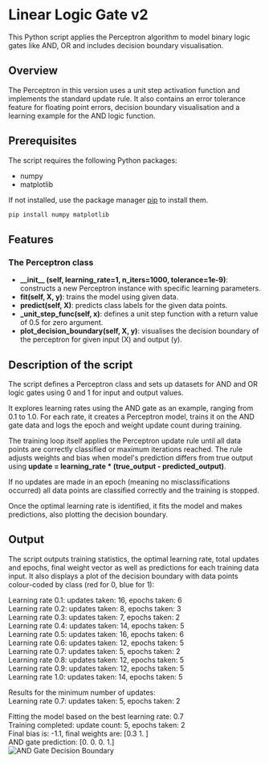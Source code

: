 # Linear Logic Gate v2
This Python script applies the Perceptron algorithm to model binary logic gates like AND, OR and includes decision boundary visualisation.

## Overview
The Perceptron in this version uses a unit step activation function and implements the standard update rule. It also contains an error tolerance feature for floating point errors, decision boundary visualisation and a learning example for the AND logic function.

## Prerequisites
The script requires the following Python packages:

- numpy
- matplotlib

If not installed, use the package manager [pip](https://pip.pypa.io/en/stable/) to install them.

```bash
pip install numpy matplotlib
```

## Features
### The Perceptron class
* **\_\_init\_\_ (self, learning_rate=1, n_iters=1000, tolerance=1e-9)**: constructs a new Perceptron instance with specific learning parameters.
* **fit(self, X, y)**: trains the model using given data.
* **predict(self, X)**: predicts class labels for the given data points.
* **_unit_step_func(self, x)**: defines a unit step function with a return value of 0.5 for zero argument.
* **plot_decision_boundary(self, X, y)**: visualises the decision boundary of the perceptron for given input (X) and output (y).

## Description of the script
The script defines a Perceptron class and sets up datasets for AND and OR logic gates using 0 and 1 for input and output values.

It explores learning rates using the AND gate as an example, ranging from 0.1 to 1.0. For each rate, it creates a Perceptron model, trains it on the AND gate data and logs the epoch and weight update count during training.

The training loop itself applies the Perceptron update rule until all data points are correctly classified or maximum iterations reached. The rule adjusts weights and bias when model's prediction differs from true output using **update = learning_rate * (true_output - predicted_output)**.

If no updates are made in an epoch (meaning no misclassifications occurred) all data points are classified correctly and the training is stopped.

Once the optimal learning rate is identified, it fits the model and makes predictions, also plotting the decision boundary.

## Output
The script outputs training statistics, the optimal learning rate, total updates and epochs, final weight vector as well as predictions for each training data input. It also displays a plot of the decision boundary with data points colour-coded by class (red for 0, blue for 1):

Learning rate 0.1: updates taken: 16, epochs taken: 6  
Learning rate 0.2: updates taken: 8, epochs taken: 3  
Learning rate 0.3: updates taken: 7, epochs taken: 2  
Learning rate 0.4: updates taken: 14, epochs taken: 5  
Learning rate 0.5: updates taken: 16, epochs taken: 6  
Learning rate 0.6: updates taken: 12, epochs taken: 5  
Learning rate 0.7: updates taken: 5, epochs taken: 2  
Learning rate 0.8: updates taken: 12, epochs taken: 5  
Learning rate 0.9: updates taken: 12, epochs taken: 5  
Learning rate 1.0: updates taken: 14, epochs taken: 5  

Results for the minimum number of updates:  
Learning rate 0.7: updates taken: 5, epochs taken: 2  

Fitting the model based on the best learning rate: 0.7  
Training completed: update count: 5, epochs taken: 2  
Final bias is: -1.1, final weights are: [0.3 1. ]  
AND gate prediction: [0. 0. 0. 1.]  
![AND Gate Decision Boundary](https://github.com/adobiss/numpy-ml/assets/95383833/8eb9efdc-1a03-4330-8074-ee594dc87c29)

